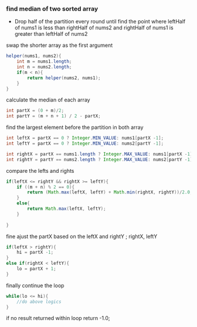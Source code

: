 ### find median of two sorted array
* Drop half of the partition every round until find the point where leftHalf of nums1 is less than rightHalf of nums2 and rightHalf of nums1 is greater than leftHalf of nums2

swap the shorter array as the first argument

```java
helper(nums1, nums2){
    int m = nums1.length;
    int n = nums2.length;
    if(m < n){
        return helper(nums2, nums1);
    }
}
```
calculate the median of each array
```java
int partX = (0 + m)/2;
int partY = (m + n + 1) / 2 - partX;
```

find the largest element before the partition in both array
```java
int leftX = partX == 0 ? Integer.MIN_VALUE: nums1[partX -1];
int leftY = partX == 0 ? Integer.MIN_VALUE: nums2[partY -1];

int rightX = partX == nums1.length ? Integer.MAX_VALUE: nums1[partX -1];
int rightY = partY == nums2.length ? Integer.MAX_VALUE: nums2[partY -1];
```

compare the lefts and rights
```java
if(leftX <= rightY && rightX >= leftY){
    if ((m + n) % 2 == 0){
        return (Math.max(leftX, leftY) + Math.min(rightX, rightY))/2.0;
    }
    else{
        return Math.max(leftX, leftY);
    }
       
}
```
fine ajust the partX based on the leftX and rightY ; rightX, leftY
```java
if(leftX > rightY){
    hi = partX -1;
}
else if(rightX < leftY){
    lo = partX + 1;    
}
```
finally continue the loop
```java
while(lo <= hi){
    //do above logics    
}
```
if no result returned within loop
return -1.0;
